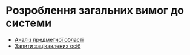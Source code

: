 # Розроблення загальних вимог до системи

- [Аналіз предметної області](./state-of-the-art.md)
- [Запити зацікавлених осіб](./stakeholders-needs.md)
